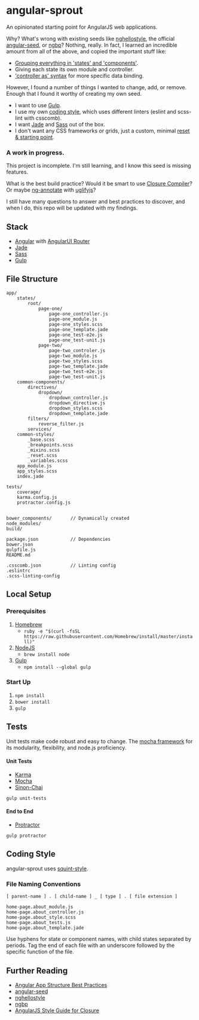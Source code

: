 # angular-sprout

An opinionated starting point for AngularJS web applications. 

Why? What's wrong with existing seeds like [nghellostyle](https://github.com/zemirco/nghellostyle), the official [angular-seed](https://github.com/angular/angular-seed), or [ngbp](https://github.com/ngbp/ngbp)? Nothing, really. In fact, I learned an incredible amount from all of the above, and copied the important stuff like:
- [Grouping everything in 'states' and 'components'](https://github.com/zemirco/nghellostyle#everything-is-grouped-in-states-and-components).
- Giving each state its own module and controller.
- ['controller as' syntax](https://github.com/zemirco/nghellostyle#controller-as-syntax) for more specific data binding.

However, I found a number of things I wanted to change, add, or remove. Enough that I found it worthy of creating my own seed.

- I want to use [Gulp](http://gulp.com/).
- I use my own [coding style](http://squint-style.guide), which uses different linters (eslint and scss-lint with csscomb).
- I want [Jade](http://jade-lang.com/) and [Sass](http://sass-lang.com/) out of the box.
- I don't want any CSS frameworks or grids, just a custom, minimal [reset & starting point](https://github.com/RyanWarner/sass-seed).

### A work in progress.

This project is incomplete. I'm still learning, and I know this seed is missing features.

What is the best build practice? Would it be smart to use [Closure Compiler](https://developers.google.com/closure/compiler/)? Or maybe [ng-annotate](https://github.com/olov/ng-annotate) with [uglifyjs](https://github.com/mishoo/UglifyJS2)?

I still have many questions to answer and best practices to discover, and when I do, this repo will be updated with my findings.

## Stack

- [Angular](https://angularjs.org/) with [AngularUI Router](https://github.com/angular-ui/ui-router)
- [Jade](http://jade-lang.com/)
- [Sass](http://sass-lang.com/)
- [Gulp](http://gulp.com/)

## File Structure

```
app/
	states/
		root/
			page-one/
				page-one_controller.js
				page-one_module.js
				page-one_styles.scss
				page-one_template.jade
				page-one_test-e2e.js
				page-one_test-unit.js
			page-two/
				page-two_controler.js
				page-two_module.js
				page-two_styles.scss
				page-two_template.jade
				page-two_test-e2e.js
				page-two_test-unit.js
	common-components/
		directives/
			dropdown/
				dropdown_controller.js
				dropdown_directive.js
				dropdown_styles.scss
				dropdown_template.jade
		filters/
			reverse_filter.js
		services/
	common-styles/
		_base.scss
		_breakpoints.scss
		_mixins.scss
		_reset.scss
		_variables.scss
	app_module.js
	app_styles.scss
	index.jade
	
tests/
	coverage/
	karma.config.js
	protractor.config.js


bower_components/       // Dynamically created
node_modules/
build/
	
package.json            // Dependencies
bower.json
gulpfile.js
README.md

.csscomb.json           // Linting config
.eslintrc
.scss-linting-config
```

## Local Setup

### Prerequisites
1. [Homebrew](http://brew.sh/)
	- `ruby -e "$(curl -fsSL https://raw.githubusercontent.com/Homebrew/install/master/install)"`
1. [NodeJS](http://nodejs.org/)
	- `brew install node`
1. [Gulp](http://gulp.com/)
	- `npm install --global gulp`

### Start Up

1. `npm install`
2. `bower install`
2. `gulp`

## Tests

Unit tests make code robust and easy to change. The [mocha framework](http://mochajs.org/) for its modularity, flexibility, and node.js proficiency.

#### Unit Tests

- [Karma](http://karma-runner.github.io/)
- [Mocha](http://mochajs.github.io/mocha/)
- [Sinon-Chai](https://github.com/domenic/sinon-chai)

`gulp unit-tests`

#### End to End

- [Protractor](https://github.com/angular/protractor)

`gulp protractor`

## Coding Style

angular-sprout uses [squint-style](https://github.com/RyanWarner/squint-style).

### File Naming Conventions

`[ parent-name ] . [ child-name ] _ [ type ] . [ file extension ]`

```
home-page.about_module.js
home-page.about_controller.js
home-page.about_style.scss
home-page.about_tests.js
home-page.about_template.jade
```
Use hyphens for state or component names, with child states separated by periods. Tag the end of each file with an underscore followed by the specific function of the file.

## Further Reading

- [Angular App Structure Best Practices](https://docs.google.com/document/d/1XXMvReO8-Awi1EZXAXS4PzDzdNvV6pGcuaF4Q9821Es/mobilebasic?pli=1)
- [angular-seed](https://github.com/angular/angular-seed)
- [nghellostyle](https://github.com/zemirco/nghellostyle)
- [ngbp](http://joshdmiller.github.io/ng-boilerplate/#/home)
- [AngularJS Style Guide for Closure](https://google-styleguide.googlecode.com/svn/trunk/angularjs-google-style.html#googprovide)